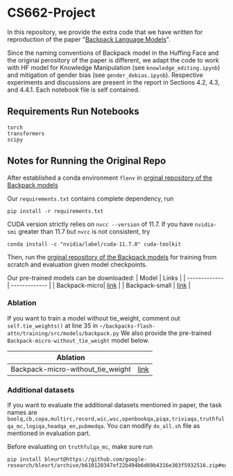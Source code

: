 # CS662-Project

In this repository, we provide the extra code that we have written for reproduction of the paper "[Backpack Language Models](https://arxiv.org/abs/2305.16765)".  

Since the naming conventions of Backpack model in the Huffing Face and the original perository of the paper is different, we adapt the code to work with HF model for Knowledge Manipulation (see ```knowledge_editing.ipynb```) and mitigation of gender bias (see ```gender_debias.ipynb```). Respective experiments and discussions are present in the report in Sections 4.2, 4.3, and 4.4.1. Each notebook file is self contained. 

## Requirements Run Notebooks
```
torch
transformers
scipy
```
## Notes for Running the Original Repo

After established a conda environment ```flenv``` in [orginal repository of the Backpack models](https://github.com/john-hewitt/backpacks-flash-attn)

Our ```requirements.txt``` contains complete dependency, run
```
pip install -r requirements.txt
```


CUDA version strictly relies on ```nvcc --version``` of 11.7. If you have ```nvidia-smi``` greater than 11.7 but ```nvcc``` is not consistent, try
```
conda install -c "nvidia/label/cuda-11.7.0" cuda-toolkit
```


Then, run the [orginal repository of the Backpack models](https://github.com/john-hewitt/backpacks-flash-attn) for training from scratch and evaluation given model checkpoints.

Our pre-trained models can be downloaded: 
| Model  | Links |
| ------------- | ------------- |
| Backpack-micro| [link](https://drive.google.com/file/d/1j9f9c8Voi8rQCEgT4Q-bVBljQ5TIv9MK/view?usp=sharing)    | 
| Backpack-small | [link](https://drive.google.com/file/d/1ow1TnxukMpjLZBQwPvk7f_FqQCNjowwv/view?usp=sharing)    |

### Ablation
If you want to train a model without tie_weight, comment out ```self.tie_weights()``` at line 35 in ```~/backpacks-flash-attn/training/src/models/backpack.py```
We also provide the pre-trained ```Backpack-micro-without_tie_weight``` model below.

| Ablation| |
| ------------- | ------------- |
| Backpack-micro-without_tie_weight | [link](https://drive.google.com/file/d/1XrYuug6hx4sJO7YnNfX-QA_DSjAiavNk/view?usp=sharing)|

### Additional datasets
If you want to evaluate the additional datasets mentioned in paper, the task names are ```boolq,cb,copa,multirc,record,wic,wsc,openbookqa,piqa,triviaqa,truthfulqa_mc,logiqa,headqa_en,pubmedqa```. You can modify ```do_all.sh``` file as mentioned in evaluation part.

Before evaluating on ```truthfulqa_mc```, make sure run 
```
pip install bleurt@https://github.com/google-research/bleurt/archive/b610120347ef22b494b6d69b4316e303f5932516.zip#egg=bleurt
```

